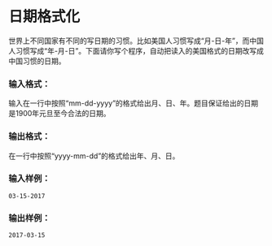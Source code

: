 # 日期格式化
世界上不同国家有不同的写日期的习惯。比如美国人习惯写成“月-日-年”，而中国人习惯写成“年-月-日”。下面请你写个程序，自动把读入的美国格式的日期改写成中国习惯的日期。

### 输入格式：
输入在一行中按照“mm-dd-yyyy”的格式给出月、日、年。题目保证给出的日期是1900年元旦至今合法的日期。

### 输出格式：
在一行中按照“yyyy-mm-dd”的格式给出年、月、日。

### 输入样例：
```
03-15-2017
```
### 输出样例：
```
2017-03-15
```